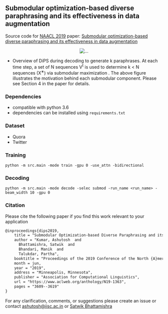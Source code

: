 ## Submodular optimization-based diverse paraphrasing and its effectiveness in data augmentation

Source code for [NAACL 2019](https://naacl2019.org/) paper: [Submodular optimization-based diverse paraphrasing and its effectiveness in data augmentation](https://www.aclweb.org/anthology/N19-1363)

<p align="center">
  <img align="center" src="https://github.com/malllabiisc/DiPS/blob/master/images/dips_model.png" alt="...">
</p>

* Overview of DiPS during decoding to generate k paraphrases. At each time step, a set of N sequences V<sup>t</sup> is used to determine k &lt; N sequences (X<sup>∗</sup>) via submodular maximization . The above figure illustrates the motivation behind each submodular component. Please see Section 4 in the paper for details.

### Dependencies

- compatible with python 3.6
- dependencies can be installed using `requirements.txt`

### Dataset
- Quora
- Twitter

### Training
```
python -m src.main -mode train -gpu 0 -use_attn -bidirectional
```

### Decoding
```
python -m src.main -mode decode -selec submod -run_name <run_name> -beam_width 10 -gpu 0
```

### Citation
Please cite the following paper if you find this work relevant to your application
```tex
@inproceedings{dips2019,
    title = "Submodular Optimization-based Diverse Paraphrasing and its Effectiveness in Data Augmentation",
    author = "Kumar, Ashutosh  and
      Bhattamishra, Satwik  and
      Bhandari, Manik  and
      Talukdar, Partha",
    booktitle = "Proceedings of the 2019 Conference of the North {A}merican Chapter of the Association for Computational Linguistics: Human Language Technologies, Volume 1 (Long and Short Papers)",
    month = jun,
    year = "2019",
    address = "Minneapolis, Minnesota",
    publisher = "Association for Computational Linguistics",
    url = "https://www.aclweb.org/anthology/N19-1363",
    pages = "3609--3619"
}
```

For any clarification, comments, or suggestions please create an issue or contact [ashutosh@iisc.ac.in](http://ashutoshml.github.io) or [Satwik Bhattamishra](satwik55@gmail.com)